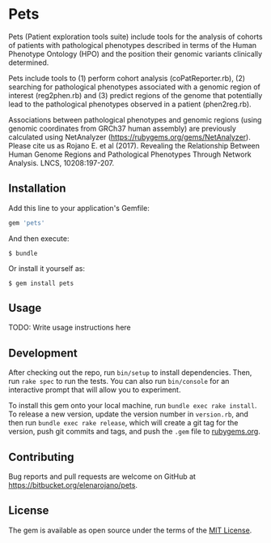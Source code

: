 # Pets

Pets (Patient exploration tools suite) include tools for the analysis of cohorts of patients with pathological phenotypes described in terms of the Human Phenotype Ontology (HPO) and the position their genomic variants clinically determined. 

Pets include tools to (1) perform cohort analysis (coPatReporter.rb), (2) searching for pathological phenotypes associated with a genomic region of interest (reg2phen.rb) and (3) predict regions of the genome that potentially lead to the pathological phenotypes observed in a patient (phen2reg.rb).

Associations between pathological phenotypes and genomic regions (using genomic coordinates from GRCh37 human assembly) are previously calculated using NetAnalyzer (https://rubygems.org/gems/NetAnalyzer). Please cite us as Rojano E. et al (2017). Revealing the Relationship Between Human Genome Regions and Pathological Phenotypes Through Network Analysis. LNCS, 10208:197-207.

## Installation

Add this line to your application's Gemfile:

```ruby
gem 'pets'
```

And then execute:

    $ bundle

Or install it yourself as:

    $ gem install pets

## Usage

TODO: Write usage instructions here

## Development

After checking out the repo, run `bin/setup` to install dependencies. Then, run `rake spec` to run the tests. You can also run `bin/console` for an interactive prompt that will allow you to experiment.

To install this gem onto your local machine, run `bundle exec rake install`. To release a new version, update the version number in `version.rb`, and then run `bundle exec rake release`, which will create a git tag for the version, push git commits and tags, and push the `.gem` file to [rubygems.org](https://rubygems.org).

## Contributing

Bug reports and pull requests are welcome on GitHub at https://bitbucket.org/elenarojano/pets.


## License

The gem is available as open source under the terms of the [MIT License](http://opensource.org/licenses/MIT).

